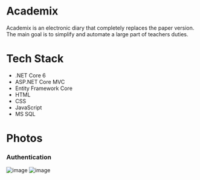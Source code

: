 # Academix
Academix is ​​an electronic diary that completely replaces the paper version.
The main goal is to simplify and automate a large part of teachers duties.

# Tech Stack
- .NET Core 6
- ASP.NET Core MVC
- Entity Framework Core
- HTML
- CSS
- JavaScript
- MS SQL

# Photos
<h3>Authentication</h3>

![image](https://github.com/viktordanchev/Academix/assets/115632936/4a1042aa-3ee0-459b-b0f7-aaed3f50affc)
![image](https://user-images.githubusercontent.com/85957657/232157612-75225a35-5190-4a20-a6d4-b25790d3cdef.png)
